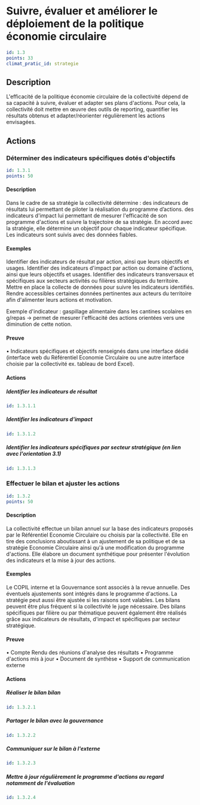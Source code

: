 # Suivre, évaluer et améliorer le déploiement de la politique économie circulaire
```yaml
id: 1.3
points: 33
climat_pratic_id: strategie
```
## Description
L'efficacité de la politique économie circulaire de la collectivité dépend de sa capacité à suivre, évaluer et adapter ses plans d'actions. Pour cela, la collectivité doit mettre en œuvre des outils de reporting, quantifier les résultats obtenus et adapter/réorienter régulièrement les actions envisagées.

## Actions
### Déterminer des indicateurs spécifiques dotés d'objectifs
```yaml
id: 1.3.1
points: 50
```
#### Description
Dans le cadre de sa stratégie la collectivité détermine : 
des indicateurs de résultats lui permettant de piloter la réalisation du programme d’actions.
des indicateurs d'impact lui permettant de mesurer l'efficacité de son programme d'actions et suivre la trajectoire de sa stratégie.
En accord avec la stratégie, elle détermine un objectif pour chaque indicateur spécifique.
Les indicateurs sont suivis avec des données fiables.

#### Exemples
Identifier des indicateurs de résultat par action, ainsi que leurs objectifs et usages.
Identifier des indicateurs d'impact par action ou domaine d'actions, ainsi que leurs objectifs et usages.
Identifier des indicateurs transversaux et spécifiques aux secteurs activités ou filières stratégiques du territoire.
Mettre en place la collecte de données pour suivre les indicateurs identifiés.
Rendre accessibles certaines données pertinentes aux acteurs du territoire afin d'alimenter leurs actions et motivation.

Exemple d'indicateur : gaspillage alimentaire dans les cantines scolaires en g/repas
→ permet de mesurer l'efficacité des actions orientées vers une diminution de cette notion.

#### Preuve
• Indicateurs spécifiques et objectifs renseignés dans une interface dédié (interface web du Référentiel Economie Circulaire ou une autre interface choisie par la collectivité ex. tableau de bord Excel).

#### Actions
##### Identifier les indicateurs de résultat
```yaml
id: 1.3.1.1
```

##### Identifier les indicateurs d'impact
```yaml
id: 1.3.1.2
```

##### Identifier les indicateurs spécifiques par secteur stratégique (en lien avec l'orientation 3.1)
```yaml
id: 1.3.1.3
```


### Effectuer le bilan et ajuster les actions
```yaml
id: 1.3.2
points: 50
```
#### Description
La collectivité effectue un bilan annuel sur la base des indicateurs  proposés par le Référentiel Economie Circulaire ou choisis par la collectivité. Elle en tire des conclusions aboutissant à un ajustement de sa politique et de sa stratégie Economie Circulaire ainsi qu'à une modification du programme d'actions.
Elle élabore un document synthétique pour présenter l'évolution des indicateurs et la mise à jour des actions.

#### Exemples
Le COPIL interne et la Gouvernance sont associés à la revue annuelle. Des éventuels ajustements sont intégrés dans le programme d'actions. La stratégie peut aussi être ajustée si les raisons sont valables.
Les bilans peuvent être plus fréquent si la collectivité le juge nécessaire.
Des bilans spécifiques par filière ou par thématique peuvent également être réalisés grâce aux indicateurs de résultats, d'impact et spécifiques par secteur stratégique.

#### Preuve
• Compte Rendu des réunions d'analyse des résultats
• Programme d'actions mis à jour
• Document de synthèse
• Support de communication externe

#### Actions
##### Réaliser le bilan bilan
```yaml
id: 1.3.2.1
```

##### Partager le bilan avec la gouvernance
```yaml
id: 1.3.2.2
```

##### Communiquer sur le bilan à l'externe
```yaml
id: 1.3.2.3
```

##### Mettre à jour régulièrement le programme d'actions au regard notamment de l'évaluation
```yaml
id: 1.3.2.4
```


